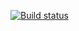 [![Build status](https://ci.appveyor.com/api/projects/status/xbewoxwmt44x37l5/branch/main?svg=true)](https://ci.appveyor.com/project/rinat-yar/1-2-testing-postman-echo/branch/main)
